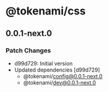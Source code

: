 # @tokenami/css

## 0.0.1-next.0

### Patch Changes

- d99d729: Initial version
- Updated dependencies [d99d729]
  - @tokenami/config@0.0.1-next.0
  - @tokenami/dev@0.0.1-next.0
